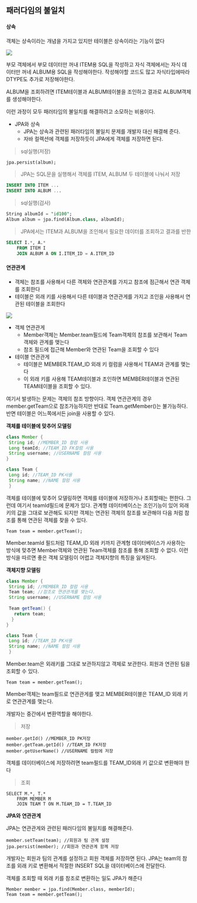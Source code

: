## 패러다임의 불일치

#### 상속

객체는 상속이라는 개념을 가지고 있지만 테이블은 상속이라는 기능이 없다


![](https://img1.daumcdn.net/thumb/R1280x0/?scode=mtistory2&fname=https%3A%2F%2Fblog.kakaocdn.net%2Fdn%2FbOQU6K%2FbtqM4znlosE%2FlKcSsVgnmjo390VCFDWRCK%2Fimg.png)

부모 객체에서 부모 데이터만 꺼내 ITEM용 SQL을 작성하고 자식 객체에서는 자식 데이터만 꺼네 ALBUM용 SQL을 작성해야한다. 
작성해야할 코드도 많고 자식타입에따라 DTYPE도 추가로 저장해야한다. 

ALBUM을 조회하려면 ITEM테이블과 ALBUM테이블을 조인하고 결과로 ALBUM객체를 생성해야한다. 

이런 과정이 모두 패러타임의 불일치를 해결하려고 소모하는 비용이다.

- JPA와 상속
    - JPA는 상속과 관련된 패러타임의 불일치 문제를 개발자 대신 해결해 준다.
    - 자바 컬렉션에 객체를 저장하듯이 JPA에게 객체를 저장하면 된다.

> sql실행(저장)
```sql
jpa.persist(album);
```

> JPA는 SQL문을 실행해서 객체를 ITEM, ALBUM 두 테이블에 나눠서 저장
```sql
INSERT INTO ITEM ...
INSERT INTO ALBUM ...
```

> sql실행(검사)
```sql
String albumId = "id100";
Album album = jpa.find(Album.class, albumId);
```

> JPA에서는 ITEM과 ALBUM을 조인해서 필요한 데이터를 조회하고 결과를 반한
```sql
SELECT I.*, A.* 
    FROM ITEM I 
    JOIN ALBUM A ON I.ITEM_ID = A.ITEM_ID
```

#### 연관관계 

- 객체는 참조를 사용해서 다른 객체와 연관관계를 가지고 참조에 점근해서 연관 객체를 조회한다
- 테이블은 외래 키를 사용해서 다른 테이블과 연관관게를 가지고 조인을 사용해서 연관된 테이블을 조회한다

![](https://img1.daumcdn.net/thumb/R1280x0/?scode=mtistory2&fname=https%3A%2F%2Fblog.kakaocdn.net%2Fdn%2FbKGwHh%2FbtqMPg4xB1d%2Fkoe44HJcQFDX5DXq39LAlK%2Fimg.png)

- 객체 연관관게
    - Member객체는 Member.team필드에 Team객체의 참조를 보관해서 Team객체와 관계를 맺는다
    - 참조 필드에 접근해 Member와 연관된 Team을 조회할 수 있다
- 테이블 연관관게
    -  테이블은 MEMBER.TEAM_ID 외래 키 컬럼을 사용해서 TEAM과 관계를 맺는다
    - 이 외래 키를 사용해 TEAM테이블과 조인하면 MEMBER테이블과 연관된 TEAM테이블을 조회할 수 있다. 

여기서 발생하는 문제는 객체의 참조 방향이다. 
객체 연관관계의 경우 member.getTeam으로 참조가능하지만 반대로 Team.getMember()는 불가능하다. 
반면 테이블은 어느쪽에서든 join을 사용할 수 있다.

**객체를 테이블에 맞추어 모델링**

```java
class Member {
 String id; //MEMBER_ID 컬럼 사용
 Long teamId; //TEAM_ID FK컬럼 사용
 String username; //USERNAME 컬럼 사용
}

class Team {
 Long id; //TEAM_ID PK사용
 String name; //NAME 컬럼 사용
 }
```

객체를 테이블에 맟추어 모델링하면 객체를 테이블에 저장하거나 조회할때는 편한다. 
그런데 여기서 teamId필드에 문제가 있다. 
관계형 데이터베이스는 조인기능이 있어 외래 키의 값을 그대로 보관해도 되지만 객체는 연관된 객체의 참조를 보관해야 다음 처럼 참조를 통해 연관된 객체를 찾을 수 있다.

```
Team team = member.getTeam();
```

Member.teamId 필드처럼 TEAM_ID 외래 키까지 관계형 데이터베이스가 사용하는 방식에 맞추면 Member객체와 연관된 Team객체를 참조를 통해 조회할 수 없다. 
이런 방식을 따르면 좋은 객체 모델링이 어렵고 객체지향의 특징을 잃게된다.

**객체지향 모델링**

```java
class Member {
 String id; //MEMBER_ID 컬럼 사용
 Team team; //참조로 연관관계를 맺는다.
 String username; //USERNAME 컬럼 사용
 
 Team getTeam() {
   return team;
  }
}

class Team {
 Long id; //TEAM_ID PK사용
 String name; //NAME 컬럼 사용
 }
 ```
 Member.team은 외래키를 그대로 보관하지않고 객체로 보관한다.
 회원과 연관된 팀을 조회할 수 있다.
 
 ```
 Team team = member.getTeam();
 ```

 Member객체는 team필드로 연관관게를 맺고 MEMBER테이블은 TEAM_ID 외래 키로 연관관계를 맺는다.

개발자는 중간에서 변환역할을 해야한다.

> 저장
 ```
member.getId() //MEMBER_ID PK저장
member.getTeam.getId() //TEAM_ID FK저장
member.getUserName() //USERNAME 컬럼에 저장
 ```
 객체를 데이터베이스에 저장하려면 team필드를 TEAM_ID외래 키 값으로 변환해야 한다

 >조회
```
SELECT M.*, T.*
    FROM MEMBER M
    JOIN TEAM T ON M.TEAM_ID = T.TEAM_ID
```

**JPA와 연관관계**

JPA는 연관관게와 관련된 패러다임의 불일치를 해결해준다.

```
member.setTeam(team); //회원과 팀 관계 설정
jpa.persist(member); //회원과 연관관계 함께 저장
```
개발자는 회원과 팀의 관계를 설정하고 회원 객체를 저장하면 된다.
JPA는 team의 참조를 외래 키로 변환해서 적절한 INSERT SQL을 데이터베이스에 전달한다.

객체를 조회할 때 외래 키를 참조로 변환하는 일도 JPA가 해준다
```
Member member = jpa.find(Member.class, memberId);
Team team = member.getTeam();
```